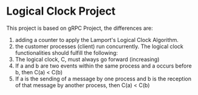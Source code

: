 # Logical Clock Project
This project is based on gRPC Project, the differences are:
1. adding a counter to apply the Lamport's Logical Clock Algorithm.
2. the customer processes (client) run concurrently.
The logical clock functionalities should fulfill the following:
1. The logical clock, C, must always go forward (increasing)
2. If a and b are two events within the same process and a
 occurs before b, then C(a) < C(b)
3.  If a is the sending of a message by one process and b is the reception of that message by another process, then C(a) < C(b)
